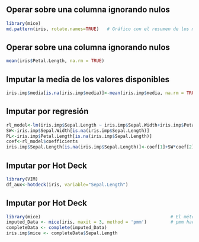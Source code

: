 ## Operar sobre una columna ignorando nulos
``` r
library(mice)
md.pattern(iris, rotate.names=TRUE)   # Gráfico con el resumen de los missing para el dataset iris
```

## Operar sobre una columna ignorando nulos
``` r
mean(iris$Petal.Length, na.rm = TRUE)
```

## Imputar la media de los valores disponibles
``` r
iris.imp$media[is.na(iris.imp$media)]<-mean(iris.imp$media, na.rm = TRUE)
```

## Imputar por regresión
``` r
rl_model<-lm(iris.imp$Sepal.Length ~ iris.imp$Sepal.Width+iris.imp$Petal.Length, data = iris.imp)
SW<-iris.imp$Sepal.Width[is.na(iris.imp$Sepal.Length)]
PL<-iris.imp$Petal.Length[is.na(iris.imp$Sepal.Length)]
coef<-rl_model$coefficients
iris.imp$Sepal.Length[is.na(iris.imp$Sepal.Length)]<-coef[1]+SW*coef[2]+PL*coef[3]
```

## Imputar por Hot Deck
``` r
library(VIM)
df_aux<-hotdeck(iris, variable="Sepal.Length")
```

## Imputar por Hot Deck
``` r
library(mice)                                                 # El método funciona bajo el supuesto Missing At Random (MAR): La probabilidad de que falte un valor depende solo de los valores observados y no de los valores no observados.
imputed_Data <- mice(iris, maxit = 3, method = 'pmm')         # pmm hace la imputación inicial a través de l amedia.
completeData <- complete(imputed_Data)
iris.imp$mice <- completeData$Sepal.Length
```
